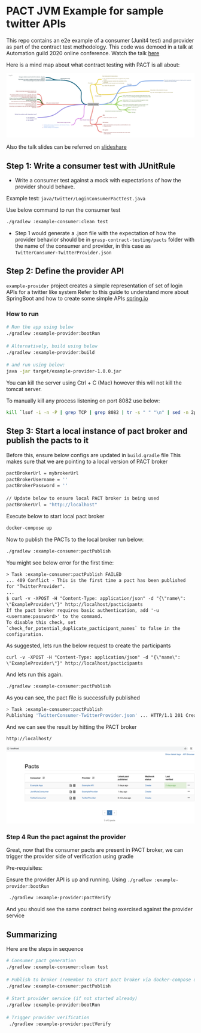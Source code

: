 # PACT JVM Example for sample twitter APIs

This repo contains an e2e example of a consumer (Junit4 test) and provider as part of the contract test methodology. This code was demoed in a talk at Automation guild 2020 online conference. Watch the talk [here](https://guildconferences.com/topic/gaurav-singh-api/)

Here is a mind map about what contract testing with PACT is all about:

![Mind map](contract_testing_mindmap.png)

Also the talk slides can be referred on [slideshare](https://www.slideshare.net/GauravSingh676/contract-testing-beyond-api-functional-testing-226876827)

## Step 1: Write a consumer test with JUnitRule 

* Write a consumer test against a mock with expectations of how the provider should behave. 

Example test: `java/twitter/LoginConsumerPactTest.java`

Use below command to run the consumer test

```zsh
./gradlew :example-consumer:clean test
```

* Step 1 would generate a .json file with the expectation of how the provider behavior should be in 
`grasp-contract-testing/pacts` folder with the name of the consumer and provider, in this case as `TwitterConsumer-TwitterProvider.json`

## Step 2: Define the provider API

`example-provider` project creates a simple representation of set of login APIs for a twitter like system 
Refer to this guide to understand more about SpringBoot and how to create some simple APIs [spring.io](https://spring.io/guides/gs/rest-service/)

### How to run

```bash
# Run the app using below
./gradlew :example-provider:bootRun

# Alternatively, build using below
./gradlew :example-provider:build

# and run using below:
java -jar target/example-provider-1.0.0.jar
```

You can kill the server using Ctrl + C (Mac) however this will not kill the tomcat server.

To manually kill any process listening on port 8082 use below:

```bash
kill `lsof -i -n -P | grep TCP | grep 8082 | tr -s " " "\n" | sed -n 2p`
```

## Step 3: Start a local instance of pact broker and publish the pacts to it

Before this, ensure below configs are updated in `build.gradle` file
This makes sure that we are pointing to a local version of PACT broker

```bash
pactBrokerUrl = mybrokerUrl
pactBrokerUsername = ''
pactBrokerPassword = ''

// Update below to ensure local PACT broker is being used
pactBrokerUrl = "http://localhost"
```

Execute below to start local pact broker

```bash
docker-compose up
``` 

Now to publish the PACTs to the local broker run below:

```bash
./gradlew :example-consumer:pactPublish
```

You might see below error for the first time:

```
> Task :example-consumer:pactPublish FAILED
... 409 Conflict - This is the first time a pact has been published for "TwitterProvider".
...
$ curl -v -XPOST -H "Content-Type: application/json" -d "{\"name\": \"ExampleProvider\"}" http://localhost/pacticipants
If the pact broker requires basic authentication, add '-u <username:password>' to the command.
To disable this check, set `check_for_potential_duplicate_pacticipant_names` to false in the configuration.
```

As suggested, lets run the below  request to create the participants

```curl
curl -v -XPOST -H "Content-Type: application/json" -d "{\"name\": \"ExampleProvider\"}" http://localhost/pacticipants
```

And lets run this again.

```bash
./gradlew :example-consumer:pactPublish                                                                              
```

As you can see, the pact file is successfully published

```bash
> Task :example-consumer:pactPublish
Publishing 'TwitterConsumer-TwitterProvider.json' ... HTTP/1.1 201 Created
```

And we can see the result by hitting the PACT broker

```text
http://localhost/
```

![](screenshots/pact_broker.png)

### Step 4 Run the pact against the provider

Great, now that the consumer pacts are present in PACT broker, we can trigger the provider side of verification using gradle

Pre-requisites:

Ensure the provider API is up and running. Using `./gradlew :example-provider:bootRun`

```zsh
 ./gradlew :example-provider:pactVerify
```

And you should see the same contract being exercised against the provider service

## Summarizing

Here are the steps in sequence

```bash
# Consumer pact generation
./gradlew :example-consumer:clean test

# Publish to broker (remember to start pact broker via docker-compose up first)
./gradlew :example-consumer:pactPublish

# Start provider service (if not started already)
./gradlew :example-provider:bootRun

# Trigger provider verification
 ./gradlew :example-provider:pactVerify
```

